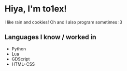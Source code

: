 # Hiya, I'm to1ex!

I like rain and cookies! Oh and I also program sometimes :3

## Languages I know / worked in
- Python
- Lua
- GDScript
- HTML+CSS
